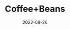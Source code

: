 ---
title: 'Coffee+Beans'
date: '2022-08-26' 
metatag: '' 
inventory: '0' 
draft: false 
# meta description 
shortDescripton: ''
description: 'Seed'
longdescription: ''
featured: True
# product Price
price: '150.0'
# Product Short Description
shortDescription: ''
productID: '3B131744-1D25-ED11-9968-005056B3A416'
type: 'products'
category: 'Seed' 
thumnailproduct: 'https://aminsaddiquidawakhana.eralive.net/images/products/3B131744-1D25-ED11-9968-005056B3A4161.png' 
images:
  - image: 'images/products/3B131744-1D25-ED11-9968-005056B3A4161.png'  
Variants:
---